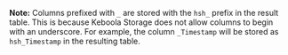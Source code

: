 **Note:** Columns prefixed with `_` are stored with the `hsh_` prefix in the result table.
This is because Keboola Storage does not allow columns to begin with an underscore.
For example, the column `_Timestamp` will be stored as `hsh_Timestamp` in the resulting table.
